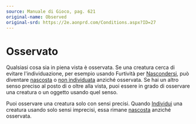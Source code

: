 ```yaml
---
source: Manuale di Gioco, pag. 621
original-name: Observed
original-srd: https://2e.aonprd.com/Conditions.aspx?ID=27
---
```


# Osservato

Qualsiasi cosa sia in piena vista è osservata. Se una creatura cerca di evitare
l'individuazione, per esempio usando Furtività per
[Nascondersi](/azioni/abilita/nascondersi), può diventare
[nascosta](/condizioni/nascosto) o
[non individuata](/condizioni/non-individuato) anziché osservata. Se hai un
altro senso preciso al posto di o oltre alla vista, puoi essere in grado di
osservare una creatura o un oggetto usando quel senso.

Puoi osservare una creatura solo con sensi precisi. Quando
[Individui](/azioni/base/individuare) una creatura usando solo sensi imprecisi,
essa rimane [nascosta](/condizioni/nascosto) anziché osservata.

